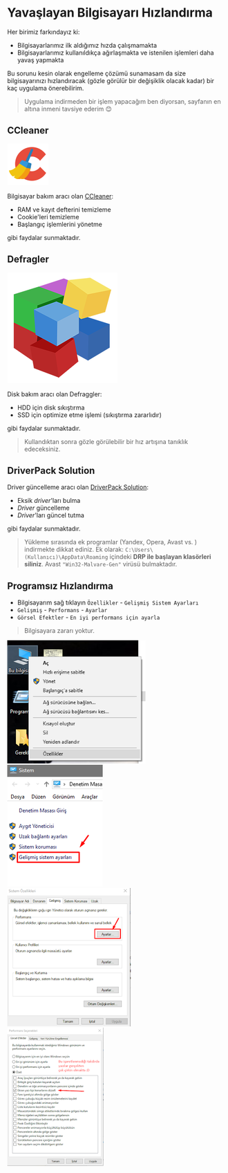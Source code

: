 # Yavaşlayan Bilgisayarı Hızlandırma

Her birimiz farkındayız ki:

- Bilgisayarlarımız ilk aldığımız hızda çalışmamakta
- Bilgisayarlarımız kullanıldıkça ağırlaşmakta ve istenilen işlemleri daha yavaş yapmakta

Bu sorunu kesin olarak engelleme çözümü sunamasam da size bilgisayarınızı hızlandıracak (gözle görülür bir değişiklik olacak kadar) bir kaç uygulama önerebilirim.

> Uygulama indirmeden bir işlem yapacağım ben diyorsan, sayfanın en altına inmeni tavsiye ederim 😊

## CCleaner

![ccleaner](../../res/ccleaner.png)

Bilgisayar bakım aracı olan [CCleaner][CCleaner]:

- RAM ve kayıt defterini temizleme
- Cookie'leri temizleme
- Başlangıç işlemlerini yönetme

gibi faydalar sunmaktadır.

## Defragler

![defragler](../../res/defragler.png)

Disk bakım aracı olan Defraggler:

- HDD için disk sıkıştırma
- SSD için optimize etme işlemi (sıkıştırma zararlıdır)

gibi faydalar sunmaktadır.

> Kullandıktan sonra gözle görülebilir bir hız artışına tanıklık edeceksiniz.

## DriverPack Solution

Driver güncelleme aracı olan [DriverPack Solution][DriverPack Solution]:

- Eksik *driver*'ları bulma
- *Driver* güncelleme
- *Driver*'ları güncel tutma

gibi faydalar sunmaktadır.

> Yükleme sırasında ek programlar (Yandex, Opera, Avast vs. ) indirmekte dikkat ediniz. Ek olarak: `C:\Users\(Kullanıcı)\AppData\Roaming` içindeki **DRP ile başlayan klasörleri siliniz**. Avast `"Win32-Malvare-Gen"` virüsü bulmaktadır.

## Programsız Hızlandırma

- Bilgisayarım sağ tıklayın `Özellikler` - `Gelişmiş Sistem Ayarları`
- `Gelişmiş` - `Performans` - `Ayarlar`
- `Görsel Efektler` - `En iyi performans için ayarla`

> Bilgisayara zararı yoktur.

![Programsız Hızlandırma1](../../res/win10_fast1.png)
![Programsız Hızlandırma2](../../res/win10_fast2.png)
![Programsız Hızlandırma3](../../res/win10_fast3.png)
![Programsız Hızlandırma4](../../res/win10_fast4.png)

<!-- Links -->

[CCleaner]: https://www.ccleaner.com/ccleaner
[Defraggler]: https://www.ccleaner.com/defraggler/download/standard
[DriverPack Solution]: http://download.drp.su/17-online/DriverPack-17-Online_88304581.1512049963.exe